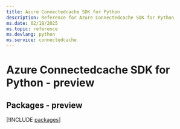 ```yaml
---
title: Azure Connectedcache SDK for Python
description: Reference for Azure Connectedcache SDK for Python
ms.date: 02/18/2025
ms.topic: reference
ms.devlang: python
ms.service: connectedcache
---
```

# Azure Connectedcache SDK for Python - preview
## Packages - preview
[!INCLUDE [packages](connectedcache-index.md)]